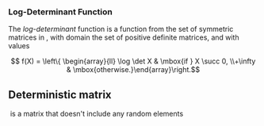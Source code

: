 ### Log-Determinant Function
The _log-determinant_ function is a function from the set of symmetric matrices in , with domain the set of positive definite matrices, and with values

$$
f(X) = \left\{ \begin{array}{ll} \log \det X & \mbox{if } X \succ 0, \\+\infty & \mbox{otherwise.}\end{array}\right.$$
## Deterministic matrix

 is a matrix that doesn't include any random elements